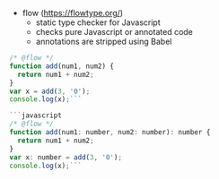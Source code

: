 *   flow (https://flowtype.org/)
    *   static type checker for Javascript
    *   checks pure Javascript or annotated code
    *   annotations are stripped using Babel

```javascript
/* @flow */
function add(num1, num2) {
  return num1 + num2;
}
var x = add(3, '0');
console.log(x);```

```javascript
/* @flow */
function add(num1: number, num2: number): number {
  return num1 + num2;
}
var x: number = add(3, '0');
console.log(x);```
